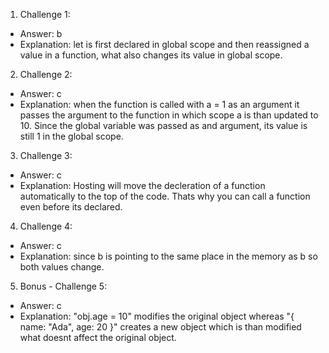 1. Challenge 1:
  - Answer: b
  - Explanation: let is first declared in global scope and then reassigned a value in a function, what also changes its value in global scope.


2. Challenge 2:
  - Answer: c
  - Explanation: when the function is called with a = 1 as an argument it passes the argument to the function in which scope a is than updated to 10. Since the global variable was passed as and argument, its value is still 1 in the global scope. 


3. Challenge 3:
  - Answer: c
  - Explanation: Hosting will move the decleration of a function automatically to the top of the code. Thats why you can call a function even before its declared.


4. Challenge 4:
  - Answer: c
  - Explanation: since b is pointing to the same place in the memory as b so both values change.


5. Bonus - Challenge 5:
  - Answer: c
  - Explanation: "obj.age = 10" modifies the original object whereas "{ name: "Ada", age: 20 }" creates a new object which is than modified what doesnt affect the original object.